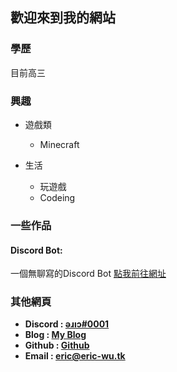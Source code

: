 ## 歡迎來到我的網站

### 學歷
目前高三

### 興趣
* 遊戲類
  * Minecraft

* 生活
    * 玩遊戲
    * Codeing

### 一些作品
#### Discord Bot:
一個無聊寫的Discord Bot
[點我前往網址](https://github.com/Eric101201/My-discord-bot)

### 其他網頁
- **Discord : [ǝɹıɔ#0001](https://discordapp.com/users/593666614717841419)**
- **Blog : [My Blog](https://eric-wu.tk)**
- **Github : [Github](https://github.com/Eric101201)**
- **Email : [eric@eric-wu.tk](mailto:eric@eric-wu.tk)**
